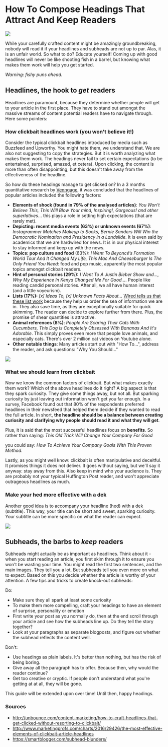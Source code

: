 # How To Compose Headings That Attract And Keep Readers

<img src="http://i.imgur.com/fqj69Rp.jpg">

While your carefully crafted content might be amazingly groundbreaking, nobody will read it if your headlines and subheads are not up to par. Alas, it is an unfair world. So what to do? Educate yourself! Coming up with good headlines will never be like shooting fish in a barrel, but knowing what makes them work will help you get started.  

*Warning: fishy puns ahead.*

## Headlines, the hook to *get* readers
Headlines are paramount, because they determine whether people will get to your article in the first place. They have to stand out amongst the massive streams of content potential readers have to navigate through. Here some pointers:

### How clickbait headlines work (you won't believe it!)
Consider the typical clickbait headlines introduced by media such as Buzzfeed and Upworthy. You might hate them, we understand that. We are also not suggesting to copy the strategies. But it is worth analyzing what makes them work. The headings never fail to set certain expectations (to be entertained, surprised, amazed, et cetera). Upon clicking, the content is more than often disappointing, but this doesn't take away from the effectiveness of the headline.

So how do these headings manage to get clicked on? In a 3 months quantitative research by [Venngage](https://venngage.com/blog/7-reasons-why-clicking-this-title-will-prove-why-you-clicked-this-title/), it was concluded that the headlines of popular articles included the following factors:

* **Elements of shock (found in 79% of the analysed articles)**: *You Won't Believe This, This Will Blow Your mind, Inspiring!, Gorgeous! and other superlatives*... this plays a role in setting high expectations (that are rarely met).
* **Depicting: recent media events (63%) or unknown events (67%)**: *Instagrammer Matches Makeup to Socks, Bernie Sanders Will Win the Democratic Nomination and Presidency in a Landslide*. It is even said by academics that we are hardwired for news. It is in our physical interest to stay informed and keep up with the news.
* **Topics: pop culture and food** (63%): *I Went To Beyoncé’s Formation World Tour And It Changed My Life, This Mac And Cheeseburger Is The Only Friend You Need*: food and pop music, apparently the most popular topics amongst clickbait readers.
* **Hint of personal stories (29%):** *I Went To A Justin Bieber Show and..., Why My Experience In Kenya Changed Me For Good...*. People like reading candid personal stories. After all, we all have human interest (and a little voyeurism).
* **Lists (17%):** *[x] Ideas To, [x] Unknown Facts About...* [Wired tells us that these list work](http://www.wired.com/2014/01/defense-listicle-list-article/) because they help us order the sea of information we are in. They also save time, as they are exceptionally suitable for quick skimming. The reader can decide to explore further from there. Plus, the promise of shear quantities is attractive.
* **Animal references (8%)**: *People Are Scaring Their Cats With Cucumbers, This Dog Is Completely Obsessed With Bananas And It's Adorable*. This simply proves even more that people love animals, and especially cats. There's over 2 million cat videos on Youtube alone.
* **Other notable things**: Many articles start out with "How To...", address the reader, and ask questions: "Why You Should..."

<img src="http://i.imgur.com/RR78Psm.jpg">

### What we should learn from clickbait
Now we know the common factors of clickbait. But what makes exactly them work? Which of the above headlines do it right?
A big aspect is that they spark curiosity. They give some things away, but not all. But sparking curiosity by just leaving out information won't get you far enough. In a survey, Facebook found out that 80% of the respondents preferred headlines in their newsfeed that helped them decide if they wanted to read the full article.
In short, **the headline should be a balance between creating curiosity and clarifying why people should read it and what they will get**.

Plus, it is said that the most successful headlines focus on **benefits**.
So rather than saying:
*This Old Trick Will Change Your Company For Good*

you could say:
*How To Achieve Your Company Goals With This Proven Method*.

Lastly, as you might well know: clickbait is often manipulative and deceitful. It promises things it does not deliver. It goes without saying, but we'll say it anyway: stay away from this. Also keep in mind who your audience is. They are probably not your typical Huffington Post reader, and won't appreciate outrageous headlines as much.

### Make your hed more effective with a dek
Another good idea is to accompany your headline (hed) with a dek (subtitle). This way, your title can be short and sweet, sparking curiosity. Your subtitle can be more specific on what the reader can expect.

<img src="http://i.imgur.com/O6UBnqz.jpg">

## Subheads, the barbs to *keep* readers
Subheads might actually be as important as headlines. Think about it - when you start reading an article, you first skim through it to ensure you won't be wasting your time. You might read the first two sentences, and the main images. They tell you a lot. But subheads tell you even more on what to expect. Based on this you decide whether the article is worthy of your attention.
A few tips and tricks to create knock-out subheads:

Do:
* Make sure they all spark at least some curiosity
* To make them more compelling, craft your headings to have an element of surprise, personality or emotion
* First write your post as you normally do, then at the end scroll through your article and see how the subheads line up. Do they tell the story together?
* Look at your paragraphs as separate blogposts, and figure out whether the subhead reflects the content well.

Don't:
* Use headings as plain labels. It's better than nothing, but has the risk of being boring.
* Give away all the paragraph has to offer. Because then, why would the reader continue?
* Get too creative or cryptic. If people don't understand what you're getting at at all, they will be gone.

This guide will be extended upon over time! Until then, happy headings.

### Sources
* http://unbounce.com/content-marketing/how-to-craft-headlines-that-get-clicked-without-resorting-to-clickbait/
* http://www.marketingprofs.com/charts/2016/29426/the-most-effective-elements-of-clickbait-article-headlines
* https://smartblogger.com/subhead-blunders/
